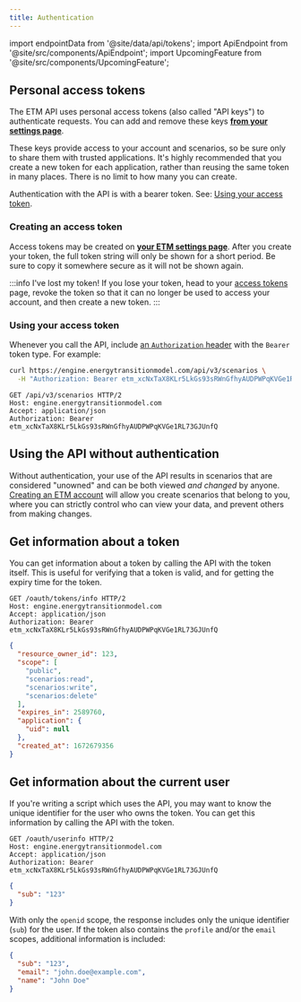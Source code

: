 ```yaml
---
title: Authentication
---
```


import endpointData from '@site/data/api/tokens';
import ApiEndpoint from '@site/src/components/ApiEndpoint';
import UpcomingFeature from '@site/src/components/UpcomingFeature';

<UpcomingFeature release="2023.01" />

## Personal access tokens

The ETM API uses personal access tokens (also called "API keys") to authenticate requests. You can add and remove these keys [**from your settings page**](https://engine.energytransitionmodel.com/identity/tokens).

These keys provide access to your account and scenarios, so be sure only to share them with trusted applications. It's highly recommended that you create a new token for each application, rather than reusing the same token in many places. There is no limit to how many you can create.


Authentication with the API is with a bearer token. See: [Using your access token](#using-your-access-token).

### Creating an access token

Access tokens may be created on [**your ETM settings page**](https://engine.energytransitionmodel.com/identity/tokens). After you create your token, the full token string will only be shown for a short period. Be sure to copy it somewhere secure as it will not be shown again.

:::info I've lost my token!
If you lose your token, head to your [access tokens](https://engine.energytransitionmodel.com/identity/tokens) page, revoke the token so that it can no longer be used to access your account, and then create a new token.
:::

### Using your access token

Whenever you call the API, include [an `Authorization` header](https://developer.mozilla.org/en-US/docs/Web/HTTP/Headers/Authorization) with the `Bearer` token type. For example:

```sh
curl https://engine.energytransitionmodel.com/api/v3/scenarios \
  -H "Authorization: Bearer etm_xcNxTaX8KLr5LkGs93sRWnGfhyAUDPWPqKVGe1RL73GJUnfQ"
```

```http
GET /api/v3/scenarios HTTP/2
Host: engine.energytransitionmodel.com
Accept: application/json
Authorization: Bearer etm_xcNxTaX8KLr5LkGs93sRWnGfhyAUDPWPqKVGe1RL73GJUnfQ
```

## Using the API without authentication

Without authentication, your use of the API results in scenarios that are considered "unowned" and can be both viewed *and changed* by anyone. [Creating an ETM account](https://engine.energytransitionmodel.com/identity/sign_up) will allow you create scenarios that belong to you, where you can strictly control who can view your data, and prevent others from making changes.


## Get information about a token

You can get information about a token by calling the API with the token itself. This is useful for verifying that a token is valid, and for getting the expiry time for the token.

<ApiEndpoint data={endpointData.info} />

```http title="Request"
GET /oauth/tokens/info HTTP/2
Host: engine.energytransitionmodel.com
Accept: application/json
Authorization: Bearer etm_xcNxTaX8KLr5LkGs93sRWnGfhyAUDPWPqKVGe1RL73GJUnfQ
```

```json title="Response"
{
  "resource_owner_id": 123,
  "scope": [
    "public",
    "scenarios:read",
    "scenarios:write",
    "scenarios:delete"
  ],
  "expires_in": 2589760,
  "application": {
    "uid": null
  },
  "created_at": 1672679356
}
```

## Get information about the current user

If you're writing a script which uses the API, you may want to know the unique identifier for the user who owns the token. You can get this information by calling the API with the token.

<ApiEndpoint data={endpointData.userinfo} />

```http title="Request"
GET /oauth/userinfo HTTP/2
Host: engine.energytransitionmodel.com
Accept: application/json
Authorization: Bearer etm_xcNxTaX8KLr5LkGs93sRWnGfhyAUDPWPqKVGe1RL73GJUnfQ
```

```json title="Response"
{
  "sub": "123"
}
```

With only the `openid` scope, the response includes only the unique identifier (`sub`) for the user. If the token also contains the `profile` and/or the `email` scopes, additional information is included:

```json title="Response with extra scopes"
{
  "sub": "123",
  "email": "john.doe@example.com",
  "name": "John Doe"
}
```
